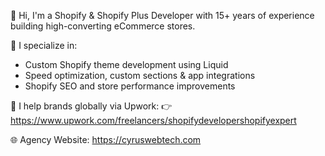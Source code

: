 👋 Hi, I'm a Shopify & Shopify Plus Developer with 15+ years of experience building high-converting eCommerce stores.

🔧 I specialize in:
- Custom Shopify theme development using Liquid
- Speed optimization, custom sections & app integrations
- Shopify SEO and store performance improvements

🧠 I help brands globally via Upwork:
👉 https://www.upwork.com/freelancers/shopifydevelopershopifyexpert

🌐 Agency Website: https://cyruswebtech.com

